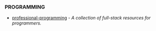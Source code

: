 ### PROGRAMMING

- [professional-programming](https://github.com/charlax/professional-programming) - _A collection of full-stack resources for programmers._
